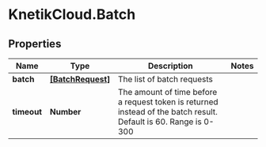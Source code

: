 # KnetikCloud.Batch

## Properties
Name | Type | Description | Notes
------------ | ------------- | ------------- | -------------
**batch** | [**[BatchRequest]**](BatchRequest.md) | The list of batch requests | 
**timeout** | **Number** | The amount of time before a request token is returned instead of the batch result.  Default is 60.  Range is 0-300 | 


